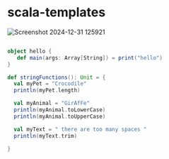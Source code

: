 # scala-templates

![Screenshot 2024-12-31 125921](https://github.com/user-attachments/assets/06d24cdb-f649-4497-985b-7ea79b540eb1)

```scala

object hello {
   def main(args: Array[String]) = print("hello")
}

```

```scala
def stringFunctions(): Unit = {
  val myPet = "Crocodile"
  println(myPet.length)

  val myAnimal = "GirAfFe"
  println(myAnimal.toLowerCase)
  println(myAnimal.toUpperCase)

  val myText = " there are too many spaces "
  println(myText.trim)

}

```
  
